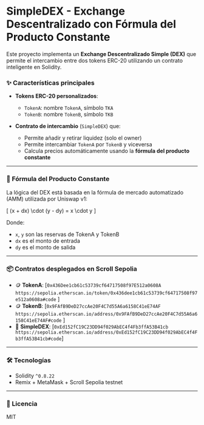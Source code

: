 # SimpleDEX - Exchange Descentralizado con Fórmula del Producto Constante

Este proyecto implementa un **Exchange Descentralizado Simple (DEX)** que permite el intercambio entre dos tokens ERC-20 utilizando un contrato inteligente en Solidity.

### ✨ Características principales

- **Tokens ERC-20 personalizados**:  
  - `TokenA`: nombre `TokenA`, símbolo `TKA`  
  - `TokenB`: nombre `TokenB`, símbolo `TKB`

- **Contrato de intercambio** (`SimpleDEX`) que:
  - Permite añadir y retirar liquidez (solo el owner)
  - Permite intercambiar `TokenA` por `TokenB` y viceversa
  - Calcula precios automáticamente usando la **fórmula del producto constante**

---

### 📐 Fórmula del Producto Constante

La lógica del DEX está basada en la fórmula de mercado automatizado (AMM) utilizada por Uniswap v1:

\[
(x + dx) \cdot (y - dy) = x \cdot y
\]

Donde:
- `x`, `y` son las reservas de TokenA y TokenB
- `dx` es el monto de entrada
- `dy` es el monto de salida

---

### 📦 Contratos desplegados en Scroll Sepolia

- 🪙 **TokenA**: [`0x436Dee1cb61c53739cf64717508f97E512a0608A https://sepolia.etherscan.io/token/0x436dee1cb61c53739cf64717508f97e512a0608a#code`  ]
- 🪙 **TokenB**: [`0x9FAfB9DeD27ccAe20F4C7d55A6a6158C41eE74AF  https://sepolia.etherscan.io/address/0x9FAfB9DeD27ccAe20F4C7d55A6a6158C41eE74AF#code` ]
- 🔁 **SimpleDEX**: [`0xEd152fC19C23DD94f029AbEC4f4Fb3ffA53B41cb https://sepolia.etherscan.io/address/0xEd152fC19C23DD94f029AbEC4f4Fb3ffA53B41cb#code`]

---

### 🛠️ Tecnologías

- Solidity `^0.8.22`
- Remix + MetaMask + Scroll Sepolia testnet



---

### 📄 Licencia

MIT
